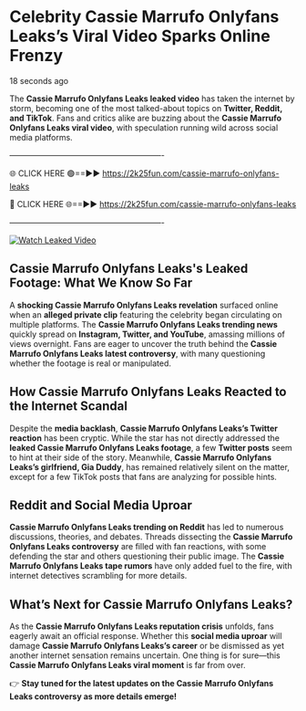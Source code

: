 # Celebrity Cassie Marrufo Onlyfans Leaks’s Viral Video Sparks Online Frenzy

18 seconds ago

The **Cassie Marrufo Onlyfans Leaks leaked video** has taken the internet by storm, becoming one of the most talked-about topics on **Twitter, Reddit, and TikTok**. Fans and critics alike are buzzing about the **Cassie Marrufo Onlyfans Leaks viral video**, with speculation running wild across social media platforms.

———————————————————-

🌐 CLICK HERE 🟢==►► https://2k25fun.com/cassie-marrufo-onlyfans-leaks

🔴 CLICK HERE 🌐==►► https://2k25fun.com/cassie-marrufo-onlyfans-leaks

———————————————————-

[![Watch Leaked Video](https://miro.medium.com/v2/resize:fit:828/format:webp/1*cilzJN44JGOrTw9NJCrNHA.gif "Watch Leaked Video")](https://2k25fun.com/cassie-marrufo-onlyfans-leaks)

## **Cassie Marrufo Onlyfans Leaks's Leaked Footage: What We Know So Far**  
A **shocking Cassie Marrufo Onlyfans Leaks revelation** surfaced online when an **alleged private clip** featuring the celebrity began circulating on multiple platforms. The **Cassie Marrufo Onlyfans Leaks trending news** quickly spread on **Instagram, Twitter, and YouTube**, amassing millions of views overnight. Fans are eager to uncover the truth behind the **Cassie Marrufo Onlyfans Leaks latest controversy**, with many questioning whether the footage is real or manipulated.  

## **How Cassie Marrufo Onlyfans Leaks Reacted to the Internet Scandal**  
Despite the **media backlash**, **Cassie Marrufo Onlyfans Leaks’s Twitter reaction** has been cryptic. While the star has not directly addressed the **leaked Cassie Marrufo Onlyfans Leaks footage**, a few **Twitter posts** seem to hint at their side of the story. Meanwhile, **Cassie Marrufo Onlyfans Leaks’s girlfriend, Gia Duddy**, has remained relatively silent on the matter, except for a few TikTok posts that fans are analyzing for possible hints.  

## **Reddit and Social Media Uproar**  
**Cassie Marrufo Onlyfans Leaks trending on Reddit** has led to numerous discussions, theories, and debates. Threads dissecting the **Cassie Marrufo Onlyfans Leaks controversy** are filled with fan reactions, with some defending the star and others questioning their public image. The **Cassie Marrufo Onlyfans Leaks tape rumors** have only added fuel to the fire, with internet detectives scrambling for more details.  

## **What’s Next for Cassie Marrufo Onlyfans Leaks?**  
As the **Cassie Marrufo Onlyfans Leaks reputation crisis** unfolds, fans eagerly await an official response. Whether this **social media uproar** will damage **Cassie Marrufo Onlyfans Leaks’s career** or be dismissed as yet another internet sensation remains uncertain. One thing is for sure—this **Cassie Marrufo Onlyfans Leaks viral moment** is far from over.  

👉 **Stay tuned for the latest updates on the Cassie Marrufo Onlyfans Leaks controversy as more details emerge!**  